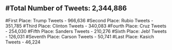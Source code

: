 #Total Number of Tweets: 2,344,886 
---
#First Place: Trump Tweets - 966,636
#Second Place: Rubio Tweets - 351,785
#Third Place: Clinton Tweets - 340,083
#Fourth Place: Cruz Tweets - 254,030
#Fifth Place: Sanders Tweets - 210,276
#Sixth Place: Jeb! Tweets - 126,031
#Seventh Place: Carson Tweets - 50,741
#Last Place: Kasich Tweets - 46,224

